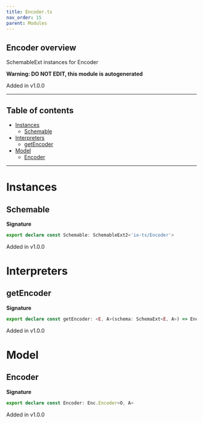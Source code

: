 ```yaml
---
title: Encoder.ts
nav_order: 15
parent: Modules
---
```


## Encoder overview

SchemableExt instances for Encoder

**Warning: DO NOT EDIT, this module is autogenerated**

Added in v1.0.0

---

<h2 class="text-delta">Table of contents</h2>

- [Instances](#instances)
  - [Schemable](#schemable)
- [Interpreters](#interpreters)
  - [getEncoder](#getencoder)
- [Model](#model)
  - [Encoder](#encoder)

---

# Instances

## Schemable

**Signature**

```ts
export declare const Schemable: SchemableExt2<'io-ts/Encoder'>
```

Added in v1.0.0

# Interpreters

## getEncoder

**Signature**

```ts
export declare const getEncoder: <E, A>(schema: SchemaExt<E, A>) => Enc.Encoder<E, A>
```

Added in v1.0.0

# Model

## Encoder

**Signature**

```ts
export declare const Encoder: Enc.Encoder<O, A>
```

Added in v1.0.0
